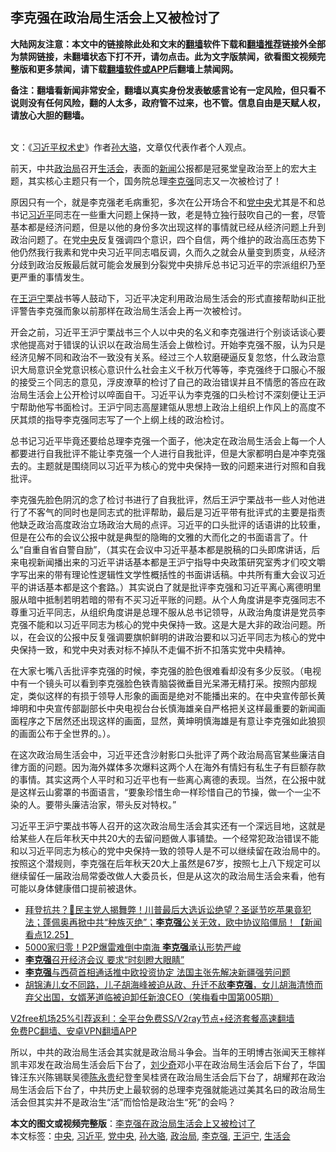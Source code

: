  <h2>李克强在政治局生活会上又被检讨了</h2> <p class="notice"><b>大陆网友注意：本文中的链接除此处和文末的<a href="https://github.com/bannedbook/fanqiang" >翻墙</a>软件下载和<a href="https://github.com/killgcd/justmysocks/blob/master/README.md">翻墙推荐</a>链接外全部为禁网链接，未翻墙状态下打不开，请勿点击。此为文字版禁闻，欲看图文视频完整版和更多禁闻，请下载<a href="https://github.com/bannedbook/fanqiang">翻墙软件或APP</a>后翻墙上禁闻网。</p><p>备注：翻墙看新闻非常安全，翻墙以真实身份发表敏感言论有一定风险，但只看不说则没有任何风险，翻的人太多，政府管不过来，也不管。信息自由是天赋人权，请放心大胆的翻墙。</b></p>  <div class="entry"> <p><a href="https://www.bannedbook.org/bnews/wp-content/uploads/2020/12/sdl.jpg"></a><br /> 文：《<span class='wp_keywordlink'><a href="https://www.bannedbook.org/forum2/topic20302.html" title="《习近平权术史》" target="_blank">习近平权术史</a></span>》作者<a href="https://www.bannedbook.org/bnews/tag/%e5%ad%99%e5%a4%a7%e9%aa%86/" class="st_tag internal_tag" rel="tag" title="标签 孙大骆 下的日志">孙大骆</a>，文章仅代表作者个人观点。</p> <p>前天，中共<a href="https://www.bannedbook.org/bnews/tag/%e6%94%bf%e6%b2%bb%e5%b1%80/" class="st_tag internal_tag" rel="tag" title="标签 政治局 下的日志">政治局</a>召开<a href="https://www.bannedbook.org/bnews/tag/%E7%94%9F%E6%B4%BB%E4%BC%9A/" class="st_tag internal_tag" rel="tag" title="标签 生活会 下的日志">生活会</a>，表面的<span class='wp_keywordlink_affiliate'><a href="https://www.bannedbook.org/" title="新闻">新闻</a></span>公报都是冠冕堂皇政治至上的宏大主题，其实核心主题只有一个，国务院总理<a href="https://www.bannedbook.org/bnews/tag/%e6%9d%8e%e5%85%8b%e5%bc%ba/" class="st_tag internal_tag" rel="tag" title="标签 李克强 下的日志">李克强</a>同志又一次被检讨了！</p>  <p>原因只有一个，就是李克强老毛病重犯，多次在公开场合不和<a href="https://www.bannedbook.org/bnews/tag/%E5%85%9A%E4%B8%AD%E5%A4%AE/" class="st_tag internal_tag" rel="tag" title="标签 党中央 下的日志">党中央</a>尤其是不和总书记<a href="https://www.bannedbook.org/bnews/tag/%e4%b9%a0%e8%bf%91%e5%b9%b3/" class="st_tag internal_tag" rel="tag" title="标签 习近平 下的日志">习近平</a>同志在一些重大问题上保持一致，老是特立独行鼓吹自己的一套，尽管基本都是经济问题，但是以他的身份多次出现这样的事情就已经从经济问题上升到政治问题了。在党<a href="https://www.bannedbook.org/bnews/tag/%E4%B8%AD%E5%A4%AE/" class="st_tag internal_tag" rel="tag" title="标签 中央 下的日志">中央</a>反复强调四个意识，四个自信，两个维护的政治高压态势下他仍然我行我素和党中央习近平同志唱反调，久而久之就会从量变到质变，从经济分歧到政治反叛最后就可能会发展到分裂党中央排斥总书记习近平的宗派组织乃至更严重的事情发生。</p> <p>在<a href="https://www.bannedbook.org/bnews/tag/%e7%8e%8b%e6%b2%aa%e5%ae%81/" class="st_tag internal_tag" rel="tag" title="标签 王沪宁 下的日志">王沪宁</a>栗战书等人鼓动下，习近平决定利用政治局生活会的形式直接帮助纠正批评警告李克强而象以前那样在政治局生活会上再一次被检讨。</p>  <p>开会之前，习近平王沪宁栗战书三个人以中央的名义和李克强进行个别谈话谈心要求他提高对于错误的认识以在政治局生活会上做检讨。开始李克强不服，认为只是经济见解不同和政治不一致没有关系。经过三个人软磨硬逼反复忽悠，什么政治意识大局意识全党意识核心意识什么社会主义千秋万代等等，李克强终于口服心不服的接受三个同志的意见，浮皮潦草的检讨了自己的政治错误并且不情愿的答应在政治局生活会上公开检讨以啐面自干。习近平认为李克强的口头检讨不深刻便让王沪宁帮助他写书面检讨。王沪宁同志高屋建瓴从思想上政治上组织上作风上的高度不厌其烦的指导李克强同志写了一个上纲上线的政治检讨。</p> <p>总书记习近平毕竟还要给总理李克强一个面子，他决定在政治局生活会上每一个人都要进行自我批评不能让李克强一个人进行自我批评，但是大家都明白是冲李克强去的。主题就是围绕同以习近平为核心的党中央保持一致的问题来进行对照和自我批评。</p>  <p>李克强先脸色阴沉的念了检讨书进行了自我批评，然后王沪宁栗战书一些人对他进行了不客气的同时也是同志式的批评帮助，最后是习近平带有批评式的主要是指责他缺乏政治高度政治立场政治大局的点评。习近平的口头批评的话语讲的比较重，但是在公布的会议公报中就是典型的隐晦的文雅的大而化之的书面语言了。什么“自重自省自警自励”，（其实在会议中习近平基本都是脱稿的口头即席讲话，后来电视新闻播出来的习近平讲话基本都是王沪宁指导中央政策研究室秀才们咬文嚼字写出来的带有理论性逻辑性文学性概括性的书面讲话稿。中共所有重大会议习近平的讲话基本都是这个套路。）其实说白了就是批评李克强和习近平离心离德明里服从暗中抵制若明若暗的带有不买习近平账的问题。从个人角度讲是李克强同志不尊重习近平同志，从组织角度讲是总理不服从总书记领导，从政治角度讲是党员李克强不能和以习近平同志为核心的党中央保持一致。这是大是大非的政治问题。所以，在会议的公报中反复强调要旗帜鲜明的讲政治要和以习近平同志为核心的党中央保持一致，和党中央对表对标不掉队不走偏不折不扣落实党中央精神。</p> <p>在大家七嘴八舌批评李克强的时候，李克强的脸色很难看却没有多少反驳。（电视中有一个镜头可以看到李克强脸色铁青脑袋微垂目光呆滞无精打采。按照内部规定，类似这样的有损于领导人形象的画面是绝对不能播出来的。在中央宣传部长黄坤明和中央宣传部副部长中央电视台台长慎海雄亲自严格把关这样最重要的新闻画面程序之下居然还出现这样的画面，显然，黄坤明慎海雄是有意让李克强如此狼狈的画面公布于全世界的。）。</p>  <p>在这次政治局生活会中，习近平还含沙射影口头批评了两个政治局高官某些廉洁自律方面的问题。因为海外媒体多次爆料这两个人在海外有情妇有私生子有巨额存款的事情。其实这两个人平时和习近平也有一些离心离德的表现。当然，在公报中就是这样云山雾罩的书面语言，“要象珍惜生命一样珍惜自己的节操，做一个一尘不染的人。要带头廉洁治家，带头反对特权。”</p> <p>习近平王沪宁栗战书等人召开的这次政治局生活会其实还有一个深远目地，这就是给某些人在后年秋天中共20大的去留问题做人事铺垫。一个经常犯政治错误不能和以习近平同志为核心的党中央保持一致的领导人是不可以继续留在政治局中的。按照这个潜规则，李克强在后年秋天20大上虽然是67岁，按照七上八下规定可以继续留任一届政治局常委改做人大委员长，但是从这次的政治局生活会来看，他有可能以身体健康借口提前被退休。</p> <ul class='op-related-articles' title='相关阅读'> <li><a href='https://www.bannedbook.org/bnews/bannedvideo/20201226/1455206.html' target='_blank'>拜登抗共？🤔民主党人揭舞弊！川普最后大选诉讼绝望？圣诞节吃苹果竟犯法；蓬佩奥再掀中共“种族灭绝”；<b>李克强</b>公关无效，欧中协议陷僵局！【新闻看点12.25】</a></li> <li><a href='https://www.bannedbook.org/bnews/comments/20201226/1455079.html' target='_blank'>5000家归零！P2P爆雷难倒中南海 <b>李克强</b>承认形势严峻</a></li> <li><a href='https://www.bannedbook.org/bnews/finance/20201225/1454693.html' target='_blank'><b>李克强</b>召开经济会议 要求“时刻瞪大眼睛”</a></li> <li><a href='https://www.bannedbook.org/bnews/headline/20201224/1454300.html' target='_blank'><b>李克强</b>与西荷首相通话推中欧投资协定 法国主张先解决新疆强劳问题</a></li> <li><a href='https://www.bannedbook.org/bnews/bannedvideo/20201210/1453546.html' target='_blank'>胡锦涛儿女不同路，儿子胡海峰被迫从政、升迁不敌<b>李克强</b>，女儿胡海清愤而弃父出国，女婿茅道临被迫卸任新浪CEO（笑梅看中国第005期）</a></li> </ul> <p class="texttj"> <a href="https://github.com/bannedbook/fanqiang/wiki/V2ray%E6%9C%BA%E5%9C%BA" target="_blank">V2free机场25%引荐返利：全平台免费SS/V2ray节点+经济套餐高速翻墙</a><br/> <a href="https://github.com/bannedbook/fanqiang/wiki/%E7%A6%81%E9%97%BB%E7%BD%91%E5%AE%89%E5%8D%93%E7%BF%BB%E5%A2%99%E6%96%B0%E9%97%BBAPP" target="_blank">免费PC翻墙、安卓VPN翻墙APP</a></p><p>所以，中共的政治局生活会其实就是政治局斗争会。当年的王明博古张闻天王稼祥凯丰邓发在政治局生活会后下台了，<span class='wp_keywordlink'><a href="https://www.bannedbook.org/forum2/topic1158.html" title="《刘少奇传》" target="_blank">刘少奇</a></span>邓小平在政治局生活会后下台了，华国锋汪东兴陈锡联吴德<span class='wp_keywordlink'><a href="https://www.bannedbook.org/forum2/topic1180.html" title="陈永贵：毛泽东的农民" target="_blank">陈永贵</a></span>纪登奎吴桂贤在政治局生活会后下台了，胡耀邦在政治局生活会后下台了，中共历史上最软弱的总理李克强就能逃过美其名曰的政治局生活会但其实并不是政治生“活”而恰恰是政治生“死”的会吗？</p><a name='sharetosocial'></a>       <div><b>本文的图文或视频完整版</b>：<a href='https://www.bannedbook.org/bnews/ssgc/20201228/1456202.html'>李克强在政治局生活会上又被检讨了</a></div>  </div><!--END ENTRY--> <div class="postfooter"> <div>本文标签：<a href="https://www.bannedbook.org/bnews/tag/%E4%B8%AD%E5%A4%AE/" rel="tag">中央</a>, <a href="https://www.bannedbook.org/bnews/tag/%e4%b9%a0%e8%bf%91%e5%b9%b3/" rel="tag">习近平</a>, <a href="https://www.bannedbook.org/bnews/tag/%E5%85%9A%E4%B8%AD%E5%A4%AE/" rel="tag">党中央</a>, <a href="https://www.bannedbook.org/bnews/tag/%e5%ad%99%e5%a4%a7%e9%aa%86/" rel="tag">孙大骆</a>, <a href="https://www.bannedbook.org/bnews/tag/%e6%94%bf%e6%b2%bb%e5%b1%80/" rel="tag">政治局</a>, <a href="https://www.bannedbook.org/bnews/tag/%e6%9d%8e%e5%85%8b%e5%bc%ba/" rel="tag">李克强</a>, <a href="https://www.bannedbook.org/bnews/tag/%e7%8e%8b%e6%b2%aa%e5%ae%81/" rel="tag">王沪宁</a>, <a href="https://www.bannedbook.org/bnews/tag/%E7%94%9F%E6%B4%BB%E4%BC%9A/" rel="tag">生活会</a></div>  </div><!--END POSTFOOTER--> 